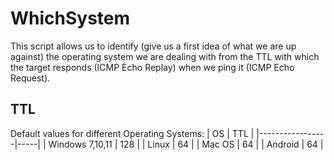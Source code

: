 # WhichSystem

This script allows us to identify (give us a first idea of what we are up against) the operating system we are dealing with from the TTL with which the target responds (ICMP Echo Replay) when we ping it (ICMP Echo Request).

## TTL
Default values for different Operating Systems:
| OS              | TTL |
|-----------------|-----|
| Windows 7,10,11 | 128 |
| Linux           |  64 |
| Mac OS          |  64 |
| Android         |  64 |


